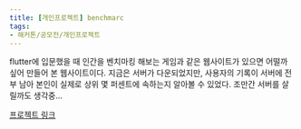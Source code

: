 ```yaml
---
title: [개인프로젝트] benchmarc
tags:
- 해커톤/공모전/개인프로젝트
---
```


flutter에 입문했을 때 인간을 벤치마킹 해보는 게임과 같은 웹사이트가 있으면 어떨까 싶어 만들어 본 웹사이트이다. 지금은 서버가 다운되었지만, 사용자의 기록이 서버에 전부 남아 본인이 실제로 상위 몇 퍼센트에 속하는지 알아볼 수 있었다. 조만간 서버를 살릴까도 생각중...

[프로젝트 링크](https://benchmarc-dev.github.io)
